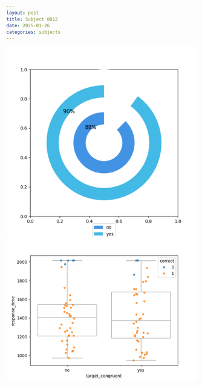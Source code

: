 ```yaml
---
layout: post
title: Subject 8012
date: 2025-01-26
categories: subjects
---
```


![](data/8012/run-10/8012_accuracy_target_congruence.png)
![](data/8012/run-10/8012_rt_congruence.png)
